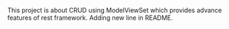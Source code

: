This project is about CRUD using ModelViewSet which provides advance features of rest framework.
Adding new line in README.